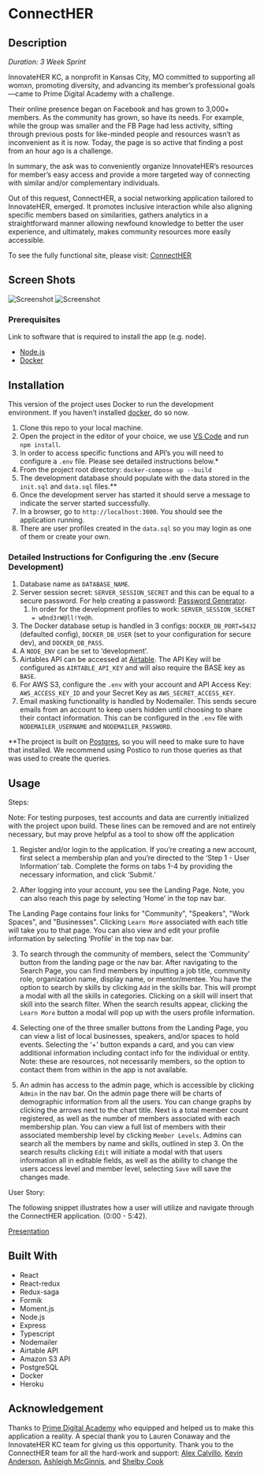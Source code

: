 # ConnectHER

## Description

_Duration: 3 Week Sprint_

InnovateHER KC, a nonprofit in Kansas City, MO committed to supporting all womxn, promoting diversity, and advancing its member’s professional goals—came to Prime Digital Academy with a challenge.

Their online presence began on Facebook and has grown to 3,000+ members. As the community has grown, so have its needs. For example, while the group was smaller and the FB Page had less activity, sifting through previous posts for like-minded people and resources wasn’t as inconvenient as it is now. Today, the page is so active that finding a post from an hour ago is a challenge.

In summary, the ask was to conveniently organize InnovateHER’s resources for member’s easy access and provide a more targeted way of connecting with similar and/or complementary individuals.

Out of this request, ConnectHER, a social networking application tailored to InnovateHER, emerged. It promotes inclusive interaction while also aligning specific members based on similarities, gathers analytics in a straightforward manner allowing newfound knowledge to better the user experience, and ultimately, makes community resources more easily accessible.

To see the fully functional site, please visit: [ConnectHER](https://ancient-woodland-73195.herokuapp.com/)

## Screen Shots

![Screenshot](public/Screen2.png)
![Screenshot](public/Screen1.png)

### Prerequisites

Link to software that is required to install the app (e.g. node).

- [Node.js](https://nodejs.org/en/)
- [Docker](https://www.docker.com/)

## Installation

This version of the project uses Docker to run the development environment. If you haven’t installed [docker](https://www.docker.com/), do so now.

1. Clone this repo to your local machine.
2. Open the project in the editor of your choice, we use [VS Code](https://code.visualstudio.com/) and run `npm install`.
3. In order to access specific functions and API’s you will need to configure a `.env` file. Please see detailed instructions below.\*
4. From the project root directory: `docker-compose up --build`
5. The development database should populate with the data stored in the `init.sql` and `data.sql` files.\*\*
6. Once the development server has started it should serve a message to indicate the server started successfully.
7. In a browser, go to `http://localhost:3000`. You should see the application running.
8. There are user profiles created in the `data.sql` so you may login as one of them or create your own.

### Detailed Instructions for Configuring the .env (Secure Development)

1. Database name as `DATABASE_NAME`.
2. Server session secret: `SERVER_SESSION_SECRET` and this can be equal to a secure password. For help creating a password: [Password Generator](https://passwordsgenerator.net/).
   1. In order for the development profiles to work: `SERVER_SESSION_SECRET = w0nd3rW@ll!Ye@h`.
3. The Docker database setup is handled in 3 configs: `DOCKER_DB_PORT=5432` (defaulted config), `DOCKER_DB_USER` (set to your configuration for secure dev), and `DOCKER_DB_PASS`.
4. A `NODE_ENV` can be set to ‘development’.
5. Airtables API can be accessed at [Airtable](https://airtable.com/). The API Key will be configured as `AIRTABLE_API_KEY` and will also require the BASE key as `BASE`.
6. For AWS S3, configure the `.env` with your account and API Access Key: `AWS_ACCESS_KEY_ID` and your Secret Key as `AWS_SECRET_ACCESS_KEY`.
7. Email masking functionality is handled by Nodemailer. This sends secure emails from an account to keep users hidden until choosing to share their contact information. This can be configured in the `.env` file with `NODEMAILER_USERNAME` and `NODEMAILER_PASSWORD`.

\*\*The project is built on [Postgres](https://www.postgresql.org/download/), so you will need to make sure to have that installed. We recommend using Postico to run those queries as that was used to create the queries.

## Usage

Steps:

Note: For testing purposes, test accounts and data are currently initialized with the project upon build. These lines can be removed and are not entirely necessary, but may prove helpful as a tool to show off the application

1. Register and/or login to the application. If you’re creating a new account, first select a membership plan and you’re directed to the ‘Step 1 - User Information’ tab. Complete the forms on tabs 1-4 by providing the necessary information, and click ‘Submit.’

2. After logging into your account, you see the Landing Page. Note, you can also reach this page by selecting ‘Home’ in the top nav bar.

The Landing Page contains four links for "Community", "Speakers", "Work Spaces", and "Businesses". Clicking `Learn More` associated with each title will take you to that page. You can also view and edit your profile information by selecting ‘Profile’ in the top nav bar.

3. To search through the community of members, select the ‘Community’ button from the landing page or the nav bar. After navigating to the Search Page, you can find members by inputting a job title, community role, organization name, display name, or mentor/mentee. You have the option to search by skills by clicking `Add` in the skills bar. This will prompt a modal with all the skills in categories. Clicking on a skill will insert that skill into the search filter. When the search results appear, clicking the `Learn More` button a modal will pop up with the users profile information.

4. Selecting one of the three smaller buttons from the Landing Page, you can view a list of local businesses, speakers, and/or spaces to hold events. Selecting the ‘+’ button expands a card, and you can view additional information including contact info for the individual or entity. Note: these are resources, not necessarily members, so the option to contact them from within in the app is not available.

5. An admin has access to the admin page, which is accessible by clicking `Admin` in the nav bar. On the admin page there will be charts of demographic information from all the users. You can change graphs by clicking the arrows next to the chart title. Next is a total member count registered, as well as the number of members associated with each membership plan. You can view a full list of members with their associated membership level by clicking `Member Levels`. Admins can search all the members by name and skills, outlined in step 3. On the search results clicking `Edit` will initiate a modal with that users information all in editable fields, as well as the ability to change the users access level and member level, selecting `Save` will save the changes made.

User Story:

The following snippet illustrates how a user will utilize and navigate through the ConnectHER application. (0:00 - 5:42).

[Presentation](https://vimeo.com/460774354)

## Built With

- React
- React-redux
- Redux-saga
- Formik
- Moment.js
- Node.js
- Express
- Typescript
- Nodemailer
- Airtable API
- Amazon S3 API
- PostgreSQL
- Docker
- Heroku

## Acknowledgement

Thanks to [Prime Digital Academy](www.primeacademy.io) who equipped and helped us to make this application a reality.
A special thank you to Lauren Conaway and the InnovateHER KC team for giving us this opportunity.
Thank you to the ConnectHER team for all the hard-work and support: [Alex Calvillo](www.github.com/alexjcalvillo), [Kevin Anderson](https://github.com/kevinanderson7), [Ashleigh McGinnis](https://github.com/ashmcg21), and [Shelby Cook](https://github.com/shelbyecook)
